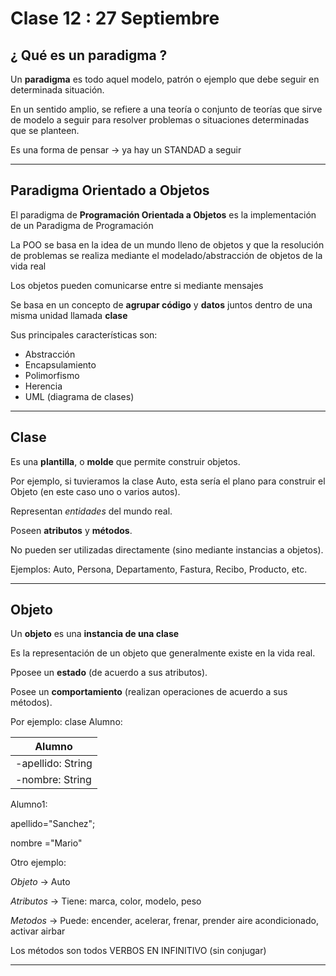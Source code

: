 # Clase 12 : 27 Septiembre

## ¿ Qué es un paradigma ?

Un **paradigma** es todo aquel modelo, patrón o ejemplo que debe seguir en determinada situación.

En un sentido amplio, se refiere a una teoría o conjunto de teorías que sirve de modelo a seguir para resolver problemas o situaciones determinadas que se planteen.

Es una forma de pensar -> ya hay un STANDAD a seguir

---

## Paradigma Orientado a Objetos

El paradigma de **Programación Orientada a Objetos** es la implementación de un Paradigma de Programación

La POO se basa en la idea de un mundo lleno de objetos y que la resolución  de problemas se realiza mediante el modelado/abstracción de objetos de la vida real

Los objetos pueden comunicarse entre si mediante mensajes

Se basa en un concepto de **agrupar código** y **datos** juntos dentro de una misma unidad llamada **clase**

Sus principales características son:

  * Abstracción
  * Encapsulamiento
  * Polimorfismo
  * Herencia
  * UML (diagrama de clases)

---

## Clase

Es una **plantilla**, o **molde** que permite construir objetos.

Por ejemplo, si tuvieramos la clase Auto, esta sería el plano para construir el Objeto (en este caso uno o varios autos).

Representan *entidades* del mundo real.

Poseen **atributos** y **métodos**.

No pueden ser utilizadas directamente (sino mediante instancias a objetos).

Ejemplos: Auto, Persona, Departamento, Fastura, Recibo, Producto, etc.

---

## Objeto

Un **objeto** es una **instancia de una clase**

Es la representación de un objeto que generalmente existe en la vida real.

Pposee un **estado** (de acuerdo a sus atributos).

Posee un **comportamiento** (realizan operaciones de acuerdo a sus métodos).

Por ejemplo: clase Alumno:


| Alumno |
| ------ |
| -apellido: String |
| -nombre: String |

Alumno1:

apellido="Sanchez";

nombre ="Mario"

Otro ejemplo:

*Objeto* -> Auto

*Atributos* -> Tiene: marca, color, modelo, peso

*Metodos* -> Puede: encender, acelerar, frenar, prender aire acondicionado, activar airbar

Los métodos son todos VERBOS EN INFINITIVO (sin conjugar)

---
